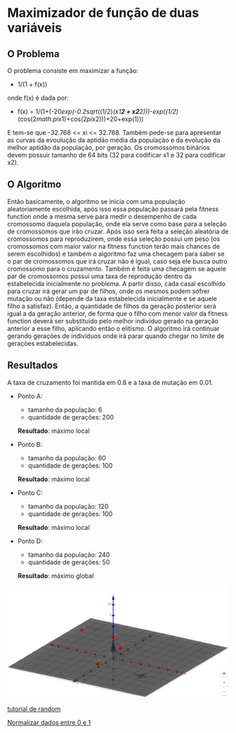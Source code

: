# Maximizador de função de duas variáveis

## O Problema

O problema consiste em maximizar a função:

  * 1/(1 + f(x)) 
  
onde f(x) é dada por: 

  * f(x) = 1/(1+(-20*exp(-0.2*sqrt((1/2)*(x1**2 + x2**2)))-exp((1/2)*(cos(2*math.pi*x1)+cos(2*pi*x2)))+20+exp(1)))

E tem-se que -32.768 <= xi <= 32.768. Também pede-se para apresentar as curvas da evoulução da aptidão média da população e da evolução da melhor aptidão da população, por geração. Os cromossomos binários devem possuir tamanho de 64 bits (32 para codificar x1 e 32 para codificar x2).

## O Algoritmo

Então basicamente, o algoritmo se inicia com uma população aleatoriamente escolhida, após isso essa população passará pela fitness function onde a mesma serve para medir o desempenho de cada cromossomo daquela população, onde ela serve como base para a seleção de cromossomos que irão cruzar. Após isso será feita a seleção aleatória de cromossomos para reproduzirem, onde essa seleção possui um peso (os cromossomos com maior valor na fitness function terão mais chances de serem escolhidos) e também o algoritmo faz uma checagem para saber se o par de cromossomos que irá cruzar não é igual, caso seja ele busca outro cromossomo para o cruzamento. Também é feita uma checagem se aquele par de cromossomos possui uma taxa de reprodução dentro da estabelecida inicialmente no problema. A partir disso, cada casal escolhido para cruzar irá gerar um par de filhos, onde os mesmos podem sofrer mutação ou não (depende da taxa estabelecida inicialmente e se aquele filho a satisfaz). Então, a quantidade de filhos da geração posterior será igual a da geração anterior, de forma que o filho com menor valor da fitness function deverá ser substituído pelo melhor indivíduo gerado na geração anterior a esse filho, aplicando então o elitismo. O algoritmo irá continuar gerando gerações de indivíduos onde irá parar quando chegar no limite de gerações estabelecidas.

## Resultados


A taxa de cruzamento foi mantida em 0.8 e a taxa de mutação em 0.01.

* Ponto A:
  - tamanho da população: 6
  - quantidade de gerações: 200

  **Resultado**: máximo local

* Ponto B:
  - tamanho da população: 60
  - quantidade de gerações: 100

  **Resultado**: máximo local

* Ponto C:
  - tamanho da população: 120
  - quantidade de gerações: 100

  **Resultado**: máximo local

* Ponto D:
  - tamanho da população: 240
  - quantidade de gerações: 50

  **Resultado**: máximo global


![Resultados](results.png)

[tutorial de random](https://code.tutsplus.com/pt/tutorials/mathematical-modules-in-python-random--cms-27738)

[Normalizar dados entre 0 e 1](https://qastack.com.br/stats/70801/how-to-normalize-data-to-0-1-range)
